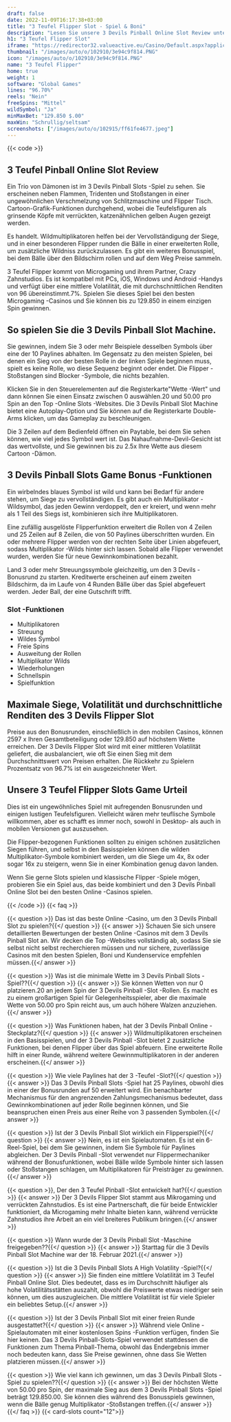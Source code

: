 ```yaml
---
draft: false
date: 2022-11-09T16:17:38+03:00
title: "3 Teufel Flipper Slot - Spiel & Boni"
description: "Lesen Sie unsere 3 Devils Pinball Online Slot Review unter. Wir betrachten das Gameplay, die Funktionen und wo Sie es mit den besten Casino -Boni spielen können."
h1: "3 Teufel Flipper Slot"
iframe: "https://redirector32.valueactive.eu/Casino/Default.aspx?applicationid=4023&sext1=demo&sext2=demo&serverid=22619&gameid=3devilspinballDesktop&ul=en&variant=UAT-demo"
thumbnail: "/images/auto/o/102910/3e94c9f814.PNG"
icon: "/images/auto/o/102910/3e94c9f814.PNG"
name: "3 Teufel Flipper"
home: true
weight: 1
software: "Global Games"
lines: "96.70%"
reels: "Nein"
freeSpins: "Mittel"
wildSymbol: "Ja"
minMaxBet: "129.850 $.00"
maxWin: "Schrullig/seltsam"
screenshots: ["/images/auto/o/102915/ff61fe4677.jpeg"]
---
```


{{< code >}}<h2>3 Teufel Pinball Online Slot Review</h2><p>Ein Trio von Dämonen ist im 3 Devils Pinball Slots -Spiel zu sehen. Sie erscheinen neben Flammen, Tridenten und Stoßstangen in einer ungewöhnlichen Verschmelzung von Schlitzmaschine und Flipper Tisch. Cartoon-Grafik-Funktionen durchgehend, wobei die Teufelsfiguren als grinsende Köpfe mit verrückten, katzenähnlichen gelben Augen gezeigt werden.</p><p>Es handelt. Wildmultiplikatoren helfen bei der Vervollständigung der Siege, und in einer besonderen Flipper runden die Bälle in einer erweiterten Rolle, um zusätzliche Wildniss zurückzulassen. Es gibt ein weiteres Bonusspiel, bei dem Bälle über den Bildschirm rollen und auf dem Weg Preise sammeln.</p><p>3 Teufel Flipper kommt von Microgaming und ihrem Partner, Crazy Zahnstudios. Es ist kompatibel mit PCs, iOS, Windows und Android -Handys und verfügt über eine mittlere Volatilität, die mit durchschnittlichen Renditen von 96 übereinstimmt.7%. Spielen Sie dieses Spiel bei den besten Microgaming -Casinos und Sie können bis zu 129.850 in einem einzigen Spin gewinnen.</p><h2>So spielen Sie die 3 Devils Pinball Slot Machine.</h2><p>Sie gewinnen, indem Sie 3 oder mehr Beispiele desselben Symbols über eine der 10 Paylines abhalten. Im Gegensatz zu den meisten Spielen, bei denen ein Sieg von der besten Rolle in der linken Spiele beginnen muss, spielt es keine Rolle, wo diese Sequenz beginnt oder endet. Die Flipper -Stoßstangen sind Blocker -Symbole, die nichts bezahlen.</p><p>Klicken Sie in den Steuerelementen auf die Registerkarte"Wette -Wert" und dann können Sie einen Einsatz zwischen 0 auswählen.20 und 50.00 pro Spin an den Top -Online Slots -Websites. Die 3 Devils Pinball Slot Machine bietet eine Autoplay-Option und Sie können auf die Registerkarte Double-Arms klicken, um das Gameplay zu beschleunigen.</p><p>Die 3 Zeilen auf dem Bedienfeld öffnen ein Paytable, bei dem Sie sehen können, wie viel jedes Symbol wert ist. Das Nahaufnahme-Devil-Gesicht ist das wertvollste, und Sie gewinnen bis zu 2.5x Ihre Wette aus diesem Cartoon -Dämon.</p><h2>3 Devils Pinball Slots Game Bonus -Funktionen</h2><p>Ein wirbelndes blaues Symbol ist wild und kann bei Bedarf für andere stehen, um Siege zu vervollständigen. Es gibt auch ein Multiplikator -Wildsymbol, das jeden Gewinn verdoppelt, den er kreiert, und wenn mehr als 1 Teil des Siegs ist, kombinieren sich ihre Multiplikatoren.</p><p>Eine zufällig ausgelöste Flipperfunktion erweitert die Rollen von 4 Zeilen und 25 Zeilen auf 8 Zeilen, die von 50 Paylines überschritten wurden. Ein oder mehrere Flipper werden von der rechten Seite über Linien abgefeuert, sodass Multiplikator -Wilds hinter sich lassen. Sobald alle Flipper verwendet wurden, werden Sie für neue Gewinnkombinationen bezahlt.</p><p>Land 3 oder mehr Streuungssymbole gleichzeitig, um den 3 Devils -Bonusrund zu starten. Kreditwerte erscheinen auf einem zweiten Bildschirm, da im Laufe von 4 Runden Bälle über das Spiel abgefeuert werden. Jeder Ball, der eine Gutschrift trifft.</p><h3>
Slot -Funktionen</h3><ul>
<li></span>
Multiplikatoren</li>
<li></span>
Streuung</li>
<li></span>
Wildes Symbol</li>
<li></span>
Freie Spins</li>
<li></span>
Ausweitung der Rollen</li>
<li></span>
Multiplikator Wilds</li>
<li></span>
Wiederholungen</li>
<li></span>
Schnellspin</li>
<li></span>
Spielfunktion</li></ul><h2>Maximale Siege, Volatilität und durchschnittliche Renditen des 3 Devils Flipper Slot</h2><p>Preise aus den Bonusrunden, einschließlich in den mobilen Casinos, können 2597 x Ihren Gesamtbeteiligung oder 129.850 auf höchstem Wette erreichen. Der 3 Devils Flipper Slot wird mit einer mittleren Volatilität geliefert, die ausbalanciert, wie oft Sie einen Sieg mit dem Durchschnittswert von Preisen erhalten. Die Rückkehr zu Spielern Prozentsatz von 96.7% ist ein ausgezeichneter Wert.</p><h2>Unsere 3 Teufel Flipper Slots Game Urteil</h2><p>Dies ist ein ungewöhnliches Spiel mit aufregenden Bonusrunden und einigen lustigen Teufelsfiguren. Vielleicht wären mehr teuflische Symbole willkommen, aber es schafft es immer noch, sowohl in Desktop- als auch in mobilen Versionen gut auszusehen.</p><p>Die Flipper-bezogenen Funktionen sollten zu einigen schönen zusätzlichen Siegen führen, und selbst in den Basisspielen können die wilden Multiplikator-Symbole kombiniert werden, um die Siege um 4x, 8x oder sogar 16x zu steigern, wenn Sie in einer Kombination genug davon landen.</p><p>Wenn Sie gerne Slots spielen und klassische Flipper -Spiele mögen, probieren Sie ein Spiel aus, das beide kombiniert und den 3 Devils Pinball Online Slot bei den besten Online -Casinos spielen.</p>
{{< /code >}}
{{< faq >}}

{{< question >}} Das ist das beste Online -Casino, um den 3 Devils Pinball Slot zu spielen?{{</ question >}}
{{< answer >}} Schauen Sie sich unsere detaillierten Bewertungen der besten Online -Casinos mit dem 3 Devils Pinball Slot an. Wir decken die Top -Websites vollständig ab, sodass Sie sie selbst nicht selbst recherchieren müssen und nur sichere, zuverlässige Casinos mit den besten Spielen, Boni und Kundenservice empfehlen müssen.{{</ answer >}}

{{< question >}} Was ist die minimale Wette im 3 Devils Pinball Slots -Spiel??{{</ question >}}
{{< answer >}} Sie können Wetten von nur 0 platzieren.20 an jedem Spin der 3 Devils Pinball -Slot -Rollen. Es macht es zu einem großartigen Spiel für Gelegenheitsspieler, aber die maximale Wette von 50.00 pro Spin reicht aus, um auch höhere Walzen anzuziehen.{{</ answer >}}

{{< question >}} Was Funktionen haben, hat der 3 Devils Pinball Online -Steckplatz?{{</ question >}}
{{< answer >}} Wildmultiplikatoren erscheinen in den Basisspielen, und der 3 Devils Pinball -Slot bietet 2 zusätzliche Funktionen, bei denen Flipper über das Spiel abfeuern. Eine erweiterte Rolle hilft in einer Runde, während weitere Gewinnmultiplikatoren in der anderen erscheinen.{{</ answer >}}

{{< question >}} Wie viele Paylines hat der 3 -Teufel -Slot?{{</ question >}}
{{< answer >}} Das 3 Devils Pinball Slots -Spiel hat 25 Paylines, obwohl dies in einer der Bonusrunden auf 50 erweitert wird. Ein benachbarter Mechanismus für den angrenzenden Zahlungsmechanismus bedeutet, dass Gewinnkombinationen auf jeder Rolle beginnen können, und Sie beanspruchen einen Preis aus einer Reihe von 3 passenden Symbolen.{{</ answer >}}

{{< question >}} Ist der 3 Devils Pinball Slot wirklich ein Flipperspiel?{{</ question >}}
{{< answer >}} Nein, es ist ein Spielautomaten. Es ist ein 6-Reel-Spiel, bei dem Sie gewinnen, indem Sie Symbole für Paylines abgleichen. Der 3 Devils Pinball -Slot verwendet nur Flippermechaniker während der Bonusfunktionen, wobei Bälle wilde Symbole hinter sich lassen oder Stoßstangen schlagen, um Multiplikatoren für Preisträger zu gewinnen.{{</ answer >}}

{{< question >}}, Der den 3 Teufel Pinball -Slot entwickelt hat?{{</ question >}}
{{< answer >}} Der 3 Devils Flipper Slot stammt aus Mikrogaming und verrückten Zahnstudios. Es ist eine Partnerschaft, die für beide Entwickler funktioniert, da Microgaming mehr Inhalte bieten kann, während verrückte Zahnstudios ihre Arbeit an ein viel breiteres Publikum bringen.{{</ answer >}}

{{< question >}} Wann wurde der 3 Devils Pinball Slot -Maschine freigegeben??{{</ question >}}
{{< answer >}} Starttag für die 3 Devils Pinball Slot Machine war der 18. Februar 2021.{{</ answer >}}

{{< question >}} Ist die 3 Devils Pinball Slots A High Volatility -Spiel?{{</ question >}}
{{< answer >}} Sie finden eine mittlere Volatilität im 3 Teufel Pinball Online Slot. Dies bedeutet, dass es im Durchschnitt häufiger als hohe Volatilitätsstätten auszahlt, obwohl die Preiswerte etwas niedriger sein können, um dies auszugleichen. Die mittlere Volatilität ist für viele Spieler ein beliebtes Setup.{{</ answer >}}

{{< question >}} Ist der 3 Devils Pinball Slot mit einer freien Runde ausgestattet?{{</ question >}}
{{< answer >}} Während viele Online -Spielautomaten mit einer kostenlosen Spins -Funktion verfügen, finden Sie hier keinen. Das 3 Devils Pinball-Slots-Spiel verwendet stattdessen die Funktionen zum Thema Pinball-Thema, obwohl das Endergebnis immer noch bedeuten kann, dass Sie Preise gewinnen, ohne dass Sie Wetten platzieren müssen.{{</ answer >}}

{{< question >}} Wie viel kann ich gewinnen, um das 3 Devils Pinball Slots -Spiel zu spielen??{{</ question >}}
{{< answer >}} Bei der höchsten Wette von 50.00 pro Spin, der maximale Sieg aus dem 3 Devils Pinball Slots -Spiel beträgt 129.850.00. Sie können dies während des Bonusspiels gewinnen, wenn die Bälle genug Multiplikator -Stoßstangen treffen.{{</ answer >}}
{{</ faq >}}
{{< card-slots count="12">}}